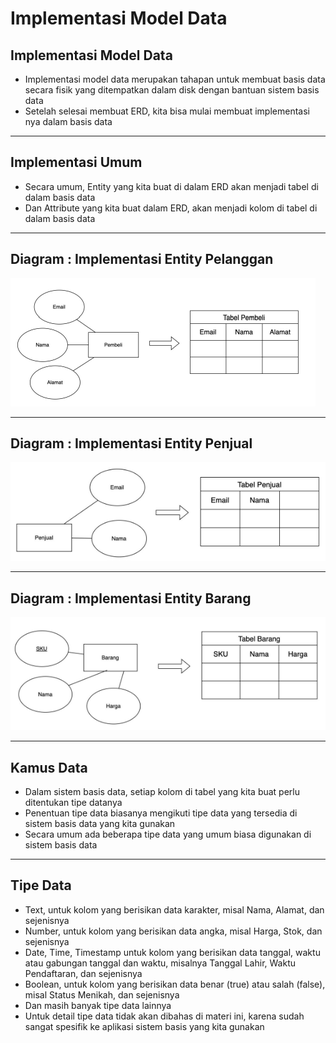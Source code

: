 # Implementasi Model Data

## Implementasi Model Data

- Implementasi model data merupakan tahapan untuk membuat basis data secara fisik yang ditempatkan dalam disk dengan bantuan sistem basis data
- Setelah selesai membuat ERD, kita bisa mulai membuat implementasi nya dalam basis data

---

## Implementasi Umum

- Secara umum, Entity yang kita buat di dalam ERD akan menjadi tabel di dalam basis data
- Dan Attribute yang kita buat dalam ERD, akan menjadi kolom di tabel di dalam basis data

---

## Diagram : Implementasi Entity Pelanggan

![1](../assets/img/5/1.PNG)

---

## Diagram : Implementasi Entity Penjual

![2](../assets/img/5/2.PNG)

---

## Diagram : Implementasi Entity Barang

![3](../assets/img/5/3.PNG)

---

## Kamus Data

- Dalam sistem basis data, setiap kolom di tabel yang kita buat perlu ditentukan tipe datanya
- Penentuan tipe data biasanya mengikuti tipe data yang tersedia di sistem basis data yang kita gunakan
- Secara umum ada beberapa tipe data yang umum biasa digunakan di sistem basis data

---

## Tipe Data

- Text, untuk kolom yang berisikan data karakter, misal Nama, Alamat, dan sejenisnya
- Number, untuk kolom yang berisikan data angka, misal Harga, Stok, dan sejenisnya
- Date, Time, Timestamp untuk kolom yang berisikan data tanggal, waktu atau gabungan tanggal dan waktu, misalnya Tanggal Lahir, Waktu Pendaftaran, dan sejenisnya
- Boolean, untuk kolom yang berisikan data benar (true) atau salah (false), misal Status Menikah, dan sejenisnya
- Dan masih banyak tipe data lainnya
- Untuk detail tipe data tidak akan dibahas di materi ini, karena sudah sangat spesifik ke aplikasi sistem basis yang kita gunakan